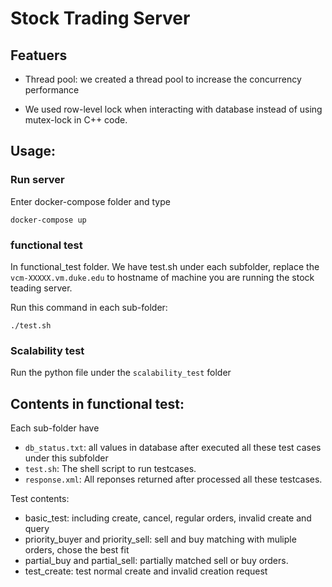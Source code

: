 # Stock Trading Server

## Featuers

- Thread pool: we created a thread pool to increase the concurrency performance

- We used row-level lock when interacting with database instead of using mutex-lock in C++ code.


## Usage: 

### Run server
Enter docker-compose folder and type
```
docker-compose up
```

### functional test
In functional_test folder. We have test.sh under each subfolder, replace the `vcm-XXXXX.vm.duke.edu` to hostname of machine you are running the stock teading server.

Run this command in each sub-folder:
```
./test.sh
```

### Scalability test
Run the python file under the `scalability_test` folder



## Contents in functional test:

Each sub-folder have

-  `db_status.txt`:  all values in database after executed all these test cases under this subfolder
- `test.sh`: The shell script to run testcases.
- `response.xml`: All reponses returned after processed all these testcases. 

Test contents:

- basic_test: including create, cancel, regular orders, invalid create and query
- priority_buyer and priority_sell: sell and buy matching with muliple orders, chose the best fit
- partial_buy and partial_sell: partially matched sell or buy orders.
- test_create: test normal create and invalid creation request

